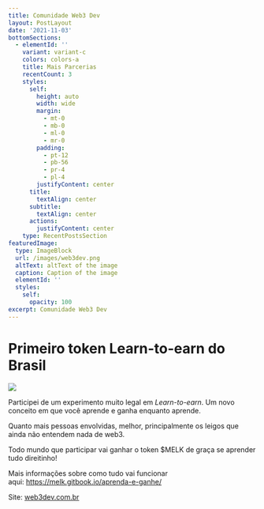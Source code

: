 ```yaml
---
title: Comunidade Web3 Dev
layout: PostLayout
date: '2021-11-03'
bottomSections:
  - elementId: ''
    variant: variant-c
    colors: colors-a
    title: Mais Parcerias
    recentCount: 3
    styles:
      self:
        height: auto
        width: wide
        margin:
          - mt-0
          - mb-0
          - ml-0
          - mr-0
        padding:
          - pt-12
          - pb-56
          - pr-4
          - pl-4
        justifyContent: center
      title:
        textAlign: center
      subtitle:
        textAlign: center
      actions:
        justifyContent: center
    type: RecentPostsSection
featuredImage:
  type: ImageBlock
  url: /images/web3dev.png
  altText: altText of the image
  caption: Caption of the image
  elementId: ''
  styles:
    self:
      opacity: 100
excerpt: Comunidade Web3 Dev
---
```

# Primeiro token Learn-to-earn do Brasil

![](https://coflow.com.br/images/melkcoin.png)

Participei de um experimento muito legal em *Learn-to-earn*. Um novo conceito em que você aprende e ganha enquanto aprende.

Quanto mais pessoas envolvidas, melhor, principalmente os leigos que ainda não entendem nada de web3.

Todo mundo que participar vai ganhar o token $MELK de graça se aprender tudo direitinho!

Mais informações sobre como tudo vai funcionar aqui: <https://melk.gitbook.io/aprenda-e-ganhe/>

Site: [web3dev.com.br](https://www.web3dev.com.br/)
